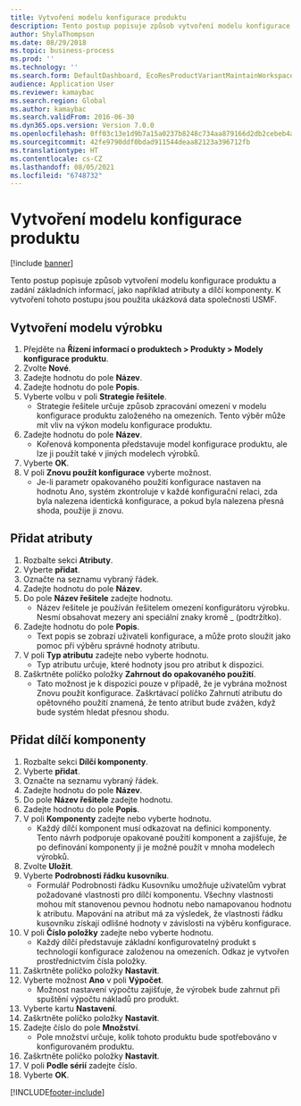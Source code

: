 ```yaml
---
title: Vytvoření modelu konfigurace produktu
description: Tento postup popisuje způsob vytvoření modelu konfigurace produktu a zadání základních informací, jako například atributy a dílčí komponenty.
author: ShylaThompson
ms.date: 08/29/2018
ms.topic: business-process
ms.prod: ''
ms.technology: ''
ms.search.form: DefaultDashboard, EcoResProductVariantMaintainWorkspace, PCProductConfigurationModelListPage, PCCreateProductConfigurationModel, PCProductConfigurationModelDetails, PCBOMLineDetails
audience: Application User
ms.reviewer: kamaybac
ms.search.region: Global
ms.author: kamaybac
ms.search.validFrom: 2016-06-30
ms.dyn365.ops.version: Version 7.0.0
ms.openlocfilehash: 0ff03c13e1d9b7a15a0237b8248c734aa879166d2db2cebeb4a98db699e3de95
ms.sourcegitcommit: 42fe9790ddf0bdad911544deaa82123a396712fb
ms.translationtype: HT
ms.contentlocale: cs-CZ
ms.lasthandoff: 08/05/2021
ms.locfileid: "6748732"
---
```

# <a name="create-a-product-configuration-model"></a>Vytvoření modelu konfigurace produktu

[!include [banner](../../includes/banner.md)]

Tento postup popisuje způsob vytvoření modelu konfigurace produktu a zadání základních informací, jako například atributy a dílčí komponenty. K vytvoření tohoto postupu jsou použita ukázková data společnosti USMF.


## <a name="create-a-product-model"></a>Vytvoření modelu výrobku

1. Přejděte na **Řízení informací o produktech \> Produkty \> Modely konfigurace produktu**.
1. Zvolte **Nové**.
1. Zadejte hodnotu do pole **Název**.
1. Zadejte hodnotu do pole **Popis**.
1. Vyberte volbu v poli **Strategie řešitele**.
    * Strategie řešitele určuje způsob zpracování omezení v modelu konfigurace produktu založeného na omezeních. Tento výběr může mít vliv na výkon modelu konfigurace produktu.  
1. Zadejte hodnotu do pole **Název**.
    * Kořenová komponenta představuje model konfigurace produktu, ale lze ji použít také v jiných modelech výrobků.  
1. Vyberte **OK**.
1. V poli **Znovu použít konfigurace** vyberte možnost.
    * Je-li parametr opakovaného použití konfigurace nastaven na hodnotu Ano, systém zkontroluje v každé konfigurační relaci, zda byla nalezena identická konfigurace, a pokud byla nalezena přesná shoda, použije ji znovu.  

## <a name="add-attributes"></a>Přidat atributy

1. Rozbalte sekci **Atributy**.
2. Vyberte **přidat**.
3. Označte na seznamu vybraný řádek.
4. Zadejte hodnotu do pole **Název**.
5. Do pole **Název řešitele** zadejte hodnotu.
    * Název řešitele je používán řešitelem omezení konfigurátoru výrobku. Nesmí obsahovat mezery ani speciální znaky kromě _ (podtržítko).  
6. Zadejte hodnotu do pole **Popis**.
    * Text popis se zobrazí uživateli konfigurace, a může proto sloužit jako pomoc při výběru správné hodnoty atributu.  
7. V poli **Typ atributu** zadejte nebo vyberte hodnotu.
    * Typ atributu určuje, které hodnoty jsou pro atribut k dispozici.  
8. Zaškrtněte políčko položky **Zahrnout do opakovaného použití**.
    * Tato možnost je k dispozici pouze v případě, že je vybrána možnost Znovu použít konfigurace. Zaškrtávací políčko Zahrnutí atributu do opětovného použití znamená, že tento atribut bude zvážen, když bude systém hledat přesnou shodu.  

## <a name="add-subcomponents"></a>Přidat dílčí komponenty

1. Rozbalte sekci **Dílčí komponenty**.
2. Vyberte **přidat**.
3. Označte na seznamu vybraný řádek.
4. Zadejte hodnotu do pole **Název**.
5. Do pole **Název řešitele** zadejte hodnotu.
6. Zadejte hodnotu do pole **Popis**.
7. V poli **Komponenty** zadejte nebo vyberte hodnotu.
    * Každý dílčí komponent musí odkazovat na definici komponenty. Tento návrh podporuje opakované použití komponent a zajišťuje, že po definování komponenty ji je možné použít v mnoha modelech výrobků.  
8. Zvolte **Uložit**.
9. Vyberte **Podrobnosti řádku kusovníku**.
    * Formulář Podrobnosti řádku Kusovníku umožňuje uživatelům vybrat požadované vlastnosti pro dílčí komponentu. Všechny vlastnosti mohou mít stanovenou pevnou hodnotu nebo namapovanou hodnotu k atributu. Mapování na atribut má za výsledek, že vlastnosti řádku kusovníku získají odlišné hodnoty v závislosti na výběru konfigurace.  
10. V poli **Číslo položky** zadejte nebo vyberte hodnotu.
    * Každý dílčí představuje základní konfigurovatelný produkt s technologií konfigurace založenou na omezeních. Odkaz je vytvořen prostřednictvím čísla položky.  
11. Zaškrtněte políčko položky **Nastavit**.
12. Vyberte možnost **Ano** v poli **Výpočet**.
    * Možnost nastavení výpočtu zajišťuje, že výrobek bude zahrnut při spuštění výpočtu nákladů pro produkt.  
13. Vyberte kartu **Nastavení**.
14. Zaškrtněte políčko položky **Nastavit**.
15. Zadejte číslo do pole **Množství**.
    * Pole množství určuje, kolik tohoto produktu bude spotřebováno v konfigurovaném produktu.  
16. Zaškrtněte políčko položky **Nastavit**.
17. V poli **Podle sérií** zadejte číslo.
18. Vyberte **OK**.



[!INCLUDE[footer-include](../../../includes/footer-banner.md)]